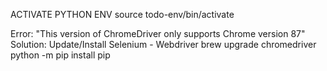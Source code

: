 ACTIVATE PYTHON ENV
source todo-env/bin/activate  

Error: "This version of ChromeDriver only supports Chrome version 87"
Solution: Update/Install Selenium - Webdriver
    brew upgrade chromedriver
    python -m pip install pip
<!-- *history* shows last used commands-->